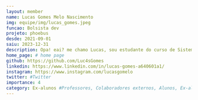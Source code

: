 ```yaml
---
layout: member
name: Lucas Gomes Melo Nascimento
img: equipe/img/lucas_gomes.jpeg
funcao: Bolsista dev
projeto: phoebus 
desde: 2021-09-01
saiu: 2023-12-31
description: Opa! eai? me chamo Lucas, sou estudante do curso de Sistemas de Informação na Universidade Federal da Paraíba (UFPB) - Campus IV, em Rio Tinto-PB, sou colaborador na empresa Phoebus desde 2021 e atualmente tenho trabalhado com desenvolvimento de Software utilizando Java Xml e Gradle. 
home_page: # home page
github: https://github.com/Luc4sGomes
linkedin: https://www.linkedin.com/in/lucas-gomes-a640601a1/
instagram: https://www.instagram.com/lucasgomelo
twitter: #Twitter
importance: 4
category: Ex-alunos #Professores, Colaboradores externos, Alunos, Ex-alunos
---
```

